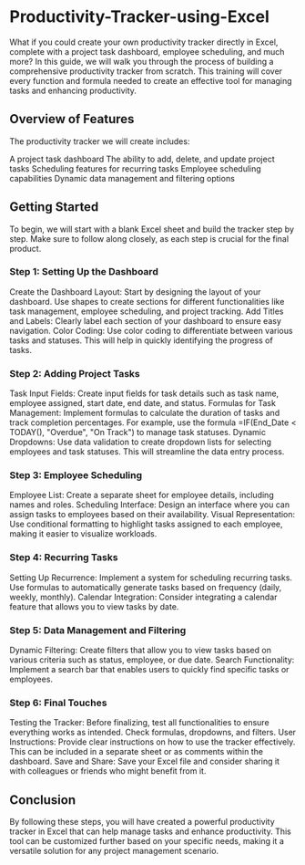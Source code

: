 # Productivity-Tracker-using-Excel
What if you could create your own productivity tracker directly in Excel, complete with a project task dashboard, employee scheduling, and much more? In this guide, we will walk you through the process of building a comprehensive productivity tracker from scratch. This training will cover every function and formula needed to create an effective tool for managing tasks and enhancing productivity.

## Overview of Features
The productivity tracker we will create includes:

A project task dashboard
The ability to add, delete, and update project tasks
Scheduling features for recurring tasks
Employee scheduling capabilities
Dynamic data management and filtering options
## Getting Started
To begin, we will start with a blank Excel sheet and build the tracker step by step. Make sure to follow along closely, as each step is crucial for the final product.

### Step 1: Setting Up the Dashboard
Create the Dashboard Layout: Start by designing the layout of your dashboard. Use shapes to create sections for different functionalities like task management, employee scheduling, and project tracking.
Add Titles and Labels: Clearly label each section of your dashboard to ensure easy navigation.
Color Coding: Use color coding to differentiate between various tasks and statuses. This will help in quickly identifying the progress of tasks.
### Step 2: Adding Project Tasks
Task Input Fields: Create input fields for task details such as task name, employee assigned, start date, end date, and status.
Formulas for Task Management: Implement formulas to calculate the duration of tasks and track completion percentages. For example, use the formula =IF(End_Date < TODAY(), "Overdue", "On Track") to manage task statuses.
Dynamic Dropdowns: Use data validation to create dropdown lists for selecting employees and task statuses. This will streamline the data entry process.
### Step 3: Employee Scheduling
Employee List: Create a separate sheet for employee details, including names and roles.
Scheduling Interface: Design an interface where you can assign tasks to employees based on their availability.
Visual Representation: Use conditional formatting to highlight tasks assigned to each employee, making it easier to visualize workloads.
### Step 4: Recurring Tasks
Setting Up Recurrence: Implement a system for scheduling recurring tasks. Use formulas to automatically generate tasks based on frequency (daily, weekly, monthly).
Calendar Integration: Consider integrating a calendar feature that allows you to view tasks by date.
### Step 5: Data Management and Filtering
Dynamic Filtering: Create filters that allow you to view tasks based on various criteria such as status, employee, or due date.
Search Functionality: Implement a search bar that enables users to quickly find specific tasks or employees.
### Step 6: Final Touches
Testing the Tracker: Before finalizing, test all functionalities to ensure everything works as intended. Check formulas, dropdowns, and filters.
User Instructions: Provide clear instructions on how to use the tracker effectively. This can be included in a separate sheet or as comments within the dashboard.
Save and Share: Save your Excel file and consider sharing it with colleagues or friends who might benefit from it.
## Conclusion
By following these steps, you will have created a powerful productivity tracker in Excel that can help manage tasks and enhance productivity. This tool can be customized further based on your specific needs, making it a versatile solution for any project management scenario.
